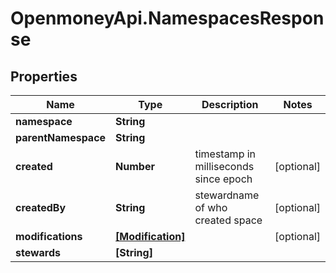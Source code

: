 # OpenmoneyApi.NamespacesResponse

## Properties
Name | Type | Description | Notes
------------ | ------------- | ------------- | -------------
**namespace** | **String** |  | 
**parentNamespace** | **String** |  | 
**created** | **Number** | timestamp in milliseconds since epoch | [optional] 
**createdBy** | **String** | stewardname of who created space | [optional] 
**modifications** | [**[Modification]**](Modification.md) |  | [optional] 
**stewards** | **[String]** |  | 


